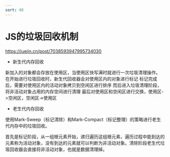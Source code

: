 ```yaml
---
sort: 40
---
```


# JS的垃圾回收机制

https://juejin.cn/post/7038593947995734030

- 新生代内存回收

新加入的对象都会存放在使用区，当使用区快写满时就进行一次垃圾清理操作。
在开始进行垃圾回收时，新生代回收器会对使用区内的对象进行标记
标记完成后，需要对使用区内的活动对象拷贝到空闲区进行排序
而后进入垃圾清理阶段，将非活动对象占用的内存空间进行清理
最后对使用区和空闲区进行交换，使用区->空闲区，空闲区->使用区

- 老生代内存回收

使用Mark-Sweep（标记清除）和Mark-Compact（标记整理）的策略进行老生代内存中的垃圾回收。

首先是标记阶段，从一组根元素开始，递归遍历这组根元素，遍历过程中能到达的元素称为活动对象，没有到达的元素就可以判断为非活动对象。清除阶段老生代垃圾回收器会直接将非活动对象，也就是数据清理掉。